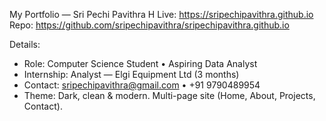 My Portfolio — Sri Pechi Pavithra H
Live: https://sripechipavithra.github.io
Repo: https://github.com/sripechipavithra/sripechipavithra.github.io

Details:
- Role: Computer Science Student • Aspiring Data Analyst
- Internship: Analyst — Elgi Equipment Ltd (3 months)
- Contact: sripechipavithra@gmail.com • +91 9790489954
- Theme: Dark, clean & modern. Multi-page site (Home, About, Projects, Contact).
